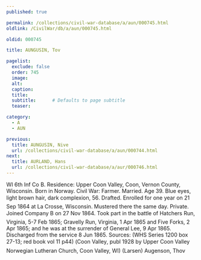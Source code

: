 ```yaml
---
published: true

permalink: /collections/civil-war-database/a/aun/000745.html
oldlink: /CivilWar/db/a/aun/000745.html

oldid: 000745

title: AUNGUSIN, Tov

pagelist:
  exclude: false
  order: 745
  image: 
  alt:
  caption:
  title:
  subtitle:      # Defaults to page subtitle
  teaser:

category: 
  - A 
  - AUN

previous:
  title: AUNGUSIN, Nive
  url: /collections/civil-war-database/a/aun/000744.html  
next:
  title: AURLAND, Hans
  url: /collections/civil-war-database/a/aur/000746.html   
---
```

WI 6th Inf Co B. Residence: Upper Coon Valley, Coon, Vernon County, Wisconsin. Born in Norway. Civil War: Farmer. Married. Age 39. Blue eyes, light brown hair, dark complexion, 5&#146;6&#148;. Drafted. Enrolled for one year on 21 Sep 1864 at La Crosse, Wisconsin. Mustered there the same day. Private. Joined Company B on 27 Nov 1864. Took part in the battle of Hatcher&#146;s Run, Virginia, 5-7 Feb 1865; Gravelly Run, Virginia, 1 Apr 1865 and Five Forks, 2 Apr 1865; and he was at the surrender of General Lee, 9 Apr 1865. Discharged from the service 8 Jun 1865. Sources: (WHS Series 1200 box 27-13; red book vol 11 p44) (&#147;Coon Valley&#148;, publ 1928 by Upper Coon Valley Norwegian Lutheran Church, Coon Valley, WI) (Larsen) &#147;Augenson, Thov&#148;